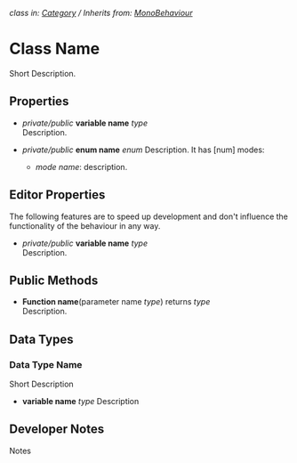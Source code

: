 *class in: [Category](link) /*
 *Inherits from: [MonoBehaviour](https://docs.unity3d.com/ScriptReference/MonoBehaviour.html)*

# Class Name
Short Description.  

## Properties

- *private/public* **variable name** *type*  
Description.

- *private/public* **enum name** *enum*
Description.
It has [num] modes:
	- *mode name*: description.

## Editor Properties
The following features are to speed up development and don't influence the functionality of the behaviour in any way.

- *private/public* **variable name** *type*  
Description.

## Public Methods

- **Function name**(parameter name *type*) returns *type*  
Description.

## Data Types

### Data Type Name

Short Description

- **variable name** *type*
Description

## Developer Notes
Notes